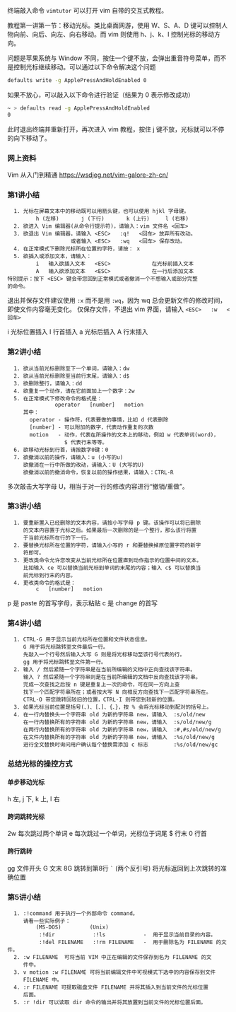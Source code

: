 终端敲入命令 `vimtutor` 可以打开 vim 自带的交互式教程。

教程第一讲第一节：移动光标。类比桌面网游，使用 W、S、A、D 键可以控制人物向前、向后、向左、向右移动。而 vim 则使用 h、j、k、l 控制光标的移动方向。

问题是苹果系统与 Window 不同，按住一个键不放，会弹出重音符号菜单，而不是控制光标继续移动。可以通过以下命令解决这个问题

```sh
defaults write -g ApplePressAndHoldEnabled 0
```

如果不放心，可以敲入以下命令进行验证（结果为 0 表示修改成功）

```sh
~ > defaults read -g ApplePressAndHoldEnabled   
0
```

此时退出终端并重新打开，再次进入 vim 教程，按住 j 键不放，光标就可以不停的向下移动了。

### 网上资料

Vim 从入门到精通 https://wsdjeg.net/vim-galore-zh-cn/

### 第1讲小结

```
  1. 光标在屏幕文本中的移动既可以用箭头键，也可以使用 hjkl 字母键。
         h (左移)       j (下行)       k (上行)     l (右移)
  2. 欲进入 Vim 编辑器(从命令行提示符)，请输入：vim 文件名 <回车>
  3. 欲退出 Vim 编辑器，请输入 <ESC>   :q!   <回车> 放弃所有改动。
                    或者输入 <ESC>   :wq   <回车> 保存改动。
  4. 在正常模式下删除光标所在位置的字符，请按： x
  5. 欲插入或添加文本，请输入：
         i   输入欲插入文本   <ESC>             在光标前插入文本
         A   输入欲添加文本   <ESC>             在一行后添加文本
特别提示：按下 <ESC> 键会带您回到正常模式或者撤消一个不想输入或部分完整
的命令。
```

退出并保存文件建议使用 `:x` 而不是用 `:wq`，因为 wq 总会更新文件的修改时间，即使文件内容毫无变化。
仅保存文件，不退出 vim 界面，请输入 `<ESC>   :w   <回车>`

i 光标位置插入
I 行首插入
a 光标后插入
A 行末插入

### 第2讲小结

```
  1. 欲从当前光标删除至下一个单词，请输入：dw
  2. 欲从当前光标删除至当前行末尾，请输入：d$
  3. 欲删除整行，请输入：dd
  4. 欲重复一个动作，请在它前面加上一个数字：2w
  5. 在正常模式下修改命令的格式是：
               operator   [number]   motion
     其中：
       operator - 操作符，代表要做的事情，比如 d 代表删除
       [number] - 可以附加的数字，代表动作重复的次数
       motion   - 动作，代表在所操作的文本上的移动，例如 w 代表单词(word)，
                  $ 代表行末等等。
  6. 欲移动光标到行首，请按数字0键：0
  7. 欲撤消以前的操作，请输入：u (小写的u)
     欲撤消在一行中所做的改动，请输入：U (大写的U)
     欲撤消以前的撤消命令，恢复以前的操作结果，请输入：CTRL-R
```

多次敲击大写字母 U，相当于对一行的修改内容进行“撤销/重做”。

### 第3讲小结

```
  1. 要重新置入已经删除的文本内容，请按小写字母 p 键。该操作可以将已删除
     的文本内容置于光标之后。如果最后一次删除的是一个整行，那么该行将置
     于当前光标所在行的下一行。
  2. 要替换光标所在位置的字符，请输入小写的 r 和要替换掉原位置字符的新字
     符即可。
  3. 更改类命令允许您改变从当前光标所在位置直到动作指示的位置中间的文本。
     比如输入 ce 可以替换当前光标到单词的末尾的内容；输入 c$ 可以替换当
     前光标到行末的内容。
  4. 更改类命令的格式是：
         c   [number]   motion
```

p 是 paste 的首写字母，表示粘贴
c 是 change 的首写

### 第4讲小结

```
  1. CTRL-G 用于显示当前光标所在位置和文件状态信息。
     G 用于将光标跳转至文件最后一行。
     先敲入一个行号然后输入大写 G 则是将光标移动至该行号代表的行。
     gg 用于将光标跳转至文件第一行。
  2. 输入 / 然后紧随一个字符串是在当前所编辑的文档中正向查找该字符串。
     输入 ? 然后紧随一个字符串则是在当前所编辑的文档中反向查找该字符串。
     完成一次查找之后按 n 键是重复上一次的命令，可在同一方向上查
     找下一个匹配字符串所在；或者按大写 N 向相反方向查找下一匹配字符串所在。
     CTRL-O 带您跳转回较旧的位置，CTRL-I 则带您到较新的位置。
  3. 如果光标当前位置是括号(、)、[、]、{、}，按 % 会将光标移动到配对的括号上。
  4. 在一行内替换头一个字符串 old 为新的字符串 new，请输入  :s/old/new
     在一行内替换所有的字符串 old 为新的字符串 new，请输入  :s/old/new/g
     在两行内替换所有的字符串 old 为新的字符串 new，请输入  :#,#s/old/new/g
     在文件内替换所有的字符串 old 为新的字符串 new，请输入  :%s/old/new/g
     进行全文替换时询问用户确认每个替换需添加 c 标志        :%s/old/new/gc
```

### 总结光标的操控方式

#### 单步移动光标

h 左, j 下, k 上, l 右

#### 跨词跳转光标

2w 每次跳过两个单词
e 每次跳过一个单词，光标位于词尾
$ 行末
0 行首

#### 跨行跳转

gg 文件开头
G 文末
8G 跳转到第8行
`` ` `` (两个反引号) 将光标返回到上次跳转的准确位置

### 第5讲小结

```
  1. :!command 用于执行一个外部命令 command。
     请看一些实际例子：
         (MS-DOS)         (Unix)
          :!dir            :!ls            -  用于显示当前目录的内容。
          :!del FILENAME   :!rm FILENAME   -  用于删除名为 FILENAME 的文件。
  2. :w FILENAME  可将当前 VIM 中正在编辑的文件保存到名为 FILENAME 的文
     件中。
  3. v motion :w FILENAME 可将当前编辑文件中可视模式下选中的内容保存到文件
     FILENAME 中。
  4. :r FILENAME 可提取磁盘文件 FILENAME 并将其插入到当前文件的光标位置
     后面。
  5. :r !dir 可以读取 dir 命令的输出并将其放置到当前文件的光标位置后面。
```
